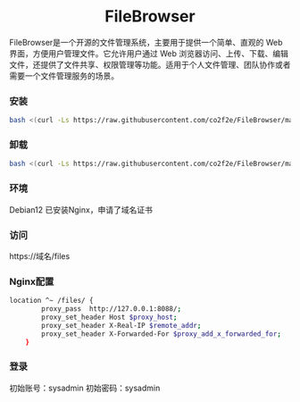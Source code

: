 <h1 align="center">
  FileBrowser
</h1>
FileBrowser是一个开源的文件管理系统，主要用于提供一个简单、直观的 Web 界面，方便用户管理文件。它允许用户通过 Web 浏览器访问、上传、下载、编辑文件，还提供了文件共享、权限管理等功能。适用于个人文件管理、团队协作或者需要一个文件管理服务的场景。


### 安装
```bash
bash <(curl -Ls https://raw.githubusercontent.com/co2f2e/FileBrowser/main/bash/install_filebrowser.sh) username
```

### 卸载
```bash
bash <(curl -Ls https://raw.githubusercontent.com/co2f2e/FileBrowser/main/bash/uninstall_filebrowser.sh)
```

### 环境
Debian12
已安装Nginx，申请了域名证书

### 访问
https://域名/files

### Nginx配置
```bash
location ^~ /files/ {
        proxy_pass  http://127.0.0.1:8088/;
        proxy_set_header Host $proxy_host;
        proxy_set_header X-Real-IP $remote_addr;
        proxy_set_header X-Forwarded-For $proxy_add_x_forwarded_for;
    }
```

### 登录
初始账号：sysadmin
初始密码：sysadmin
